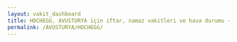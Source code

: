 ```yaml
---
layout: vakit_dashboard
title: HOCHEGG, AVUSTURYA için iftar, namaz vakitleri ve hava durumu - ilçe/eyalet seç
permalink: /AVUSTURYA/HOCHEGG/
---
```


<script type="text/javascript">
  var GLOBAL_COUNTRY = 'AVUSTURYA';
  var GLOBAL_CITY = 'HOCHEGG';
  var GLOBAL_STATE = '';
  var lat = 72;
  var lon = 21;
</script>
